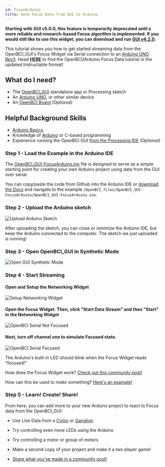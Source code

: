 ```yaml
---
id: FocusArduino
title: Send Focus Data from GUI to Arduino
---
```

**Starting with GUI v5.0.0, this feature is temporarily deprecated until a more reliable and research-based Focus algorithm is implemented. If you would still like to use this widget, you can download and run [GUI v4.2.0](https://github.com/OpenBCI/OpenBCI_GUI/releases/tag/v4.2.0).**

This tutorial shows you how to get started streaming data from the OpenBCI_GUI's Focus Widget via Serial connection to an [Arduino UNO Rev3](https://store.arduino.cc/usa/arduino-uno-rev3).
Head [**HERE**](https://www.instructables.com/id/Send-Focus-Data-From-OpenBCI-GUI-to-Arduino/) to find the OpenBCI/Arduino Focus Data tutorial in the updated Instructable format!

## What do I need?

-   The [OpenBCI_GUI](https://github.com/OpenBCI/OpenBCI_GUI/releases/latest) standalone app or Processing sketch
-   An [Arduino UNO](https://store.arduino.cc/usa/arduino-uno-rev3), or other similar device
-   An [OpenBCI Board](https://shop.openbci.com/collections/frontpage) _(Optional)_

## Helpful Background Skills

-   [Arduino Basics](https://www.arduino.cc/en/Guide/HomePage)
-   Knowledge of [Arduino](https://www.arduino.cc/reference/en/) or C-based programming
-   Experience running the OpenBCI GUI [from the Processing IDE](06Software/01-OpenBCISoftware/01-OpenBCI_GUI.md) _(Optional)_

### Step 1 - Load the Example in the Arduino IDE

The [OpenBCI_GUI-FocusArduino.ino](https://github.com/OpenBCI/Documentation/blob/master/OpenBCI_files/OpenBCI_GUI-FocusArduino/OpenBCI_GUI-FocusArduino.ino) file is designed to serve as a simple starting point for creating your own Arduino project using data from the GUI over serial.

You can copy/paste the code from Github into the Arduino IDE or [download the Docs](https://github.com/OpenBCI/Documentation/archive/master.zip) and navigate to the example `/OpenBCI_files/OpenBCI_GUI-FocusArduino/OpenBCI_GUI-FocusArduino.ino`.

### Step 2 - Upload the Arduino sketch

![Upload Arduino Sketch](../../assets/ExamplesImages/gui_arduino_uploadArduinoSketchIDE.png)

After uploading the sketch, you can close or minimize the Arduino IDE, but keep the Arduino connected to the computer. The sketch we just uploaded is running!

### Step 3 - Open OpenBCI_GUI in Synthetic Mode

![Open GUI Synthetic Mode](../../assets/ExamplesImages/gui_arduino_selectSyntheticMode.png)

### Step 4 - Start Streaming

#### Open and Setup the Networking Widget

![Setup Networking Widget](../../assets/ExamplesImages/gui_arduino_setupNetworkingWidgetSerial.png)

#### Open the Focus Widget. Then, click "Start Data Stream" and then "Start" in the Networking Widget

![OpenBCI Serial Not Focused](../../assets/ExamplesImages/gui_arduino_serial_notFocused.png)

#### Next, turn off channel one to simulate Focused state.

![OpenBCI Serial Focused](../../assets/ExamplesImages/gui_arduino_serial_Focused.png)

The Arduino's built-in LED should blink when the Focus Widget reads "focused!"

How does the Focus Widget work? [Check out this community post!](https://openbci.com/community/focus-visualization-widget/)

How can this be used to _make_ something? [Here's an example!](https://openbci.com/community/using-openbci-guis-focus-widget-to-harness-alpha-and-beta-waves/)

### Step 5 - Learn! Create! Share!

From here, you can add more to your new Arduino project to react to Focus data from the OpenBCI_GUI:

-   Use Live Data from a [Cyton](https://shop.openbci.com/collections/frontpage/products/cyton-biosensing-board-8-channel?variant=38958638542) or [Ganglion](https://shop.openbci.com/collections/frontpage/products/ganglion-board)

-   Try controlling even more LEDs using the Arduino

-   Try controlling a motor or group of motors

-   Make a second copy of your project and make it a two player game!

-   [Share what you've made in a community post!](https://openbci.com/community/)
